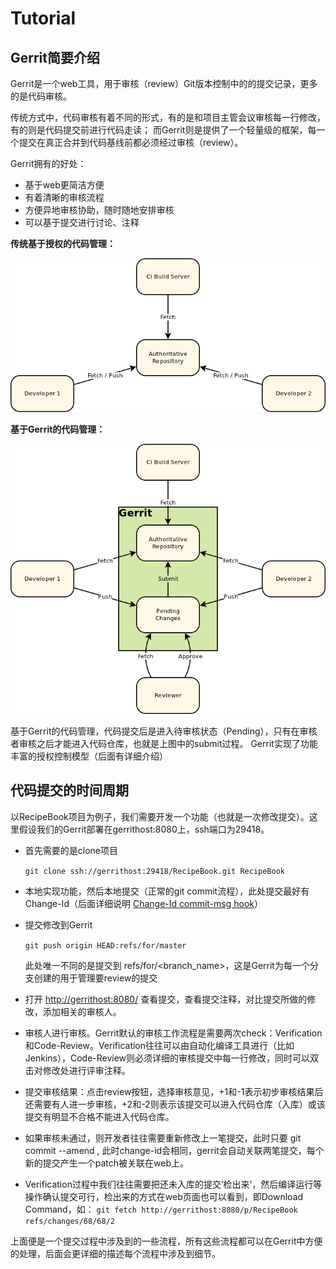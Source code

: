 # Tutorial

## Gerrit简要介绍

Gerrit是一个web工具，用于审核（review）Git版本控制中的的提交记录，更多的是代码审核。

传统方式中，代码审核有着不同的形式，有的是和项目主管会议审核每一行修改，有的则是代码提交前进行代码走读；
而Gerrit则是提供了一个轻量级的框架，每一个提交在真正合并到代码基线前都必须经过审核（review）。

Gerrit拥有的好处：

* 基于web更简洁方便
* 有着清晰的审核流程
* 方便异地审核协助，随时随地安排审核
* 可以基于提交进行讨论、注释

**传统基于授权的代码管理：**

![传统基于授权的代码管理](../pic/intro-quick-central-repo.png)

**基于Gerrit的代码管理：**

![基于Gerrit的代码管理](../pic/intro-quick-central-gerrit.png)

基于Gerrit的代码管理，代码提交后是进入待审核状态（Pending），只有在审核者审核之后才能进入代码仓库，也就是上图中的submit过程。
Gerrit实现了功能丰富的授权控制模型（后面有详细介绍）

## 代码提交的时间周期

以RecipeBook项目为例子，我们需要开发一个功能（也就是一次修改提交）。这里假设我们的Gerrit部署在gerrithost:8080上，ssh端口为29418。

* 首先需要的是clone项目

	`git clone ssh://gerrithost:29418/RecipeBook.git RecipeBook`

* 本地实现功能，然后本地提交（正常的git commit流程），此处提交最好有Change-Id（后面详细说明 [Change-Id commit-msg hook](gerrit/Documentation/user-changeid.html)）
* 提交修改到Gerrit

	`git push origin HEAD:refs/for/master`

	此处唯一不同的是提交到 refs/for/<branch_name>，这是Gerrit为每一个分支创建的用于管理要review的提交

* 打开 [http://gerrithost:8080/](http://gerrithost:8080/) 查看提交，查看提交注释，对比提交所做的修改，添加相关的审核人。
* 审核人进行审核。Gerrit默认的审核工作流程是需要两次check：Verification和Code-Review。Verification往往可以由自动化编译工具进行（比如Jenkins），Code-Review则必须详细的审核提交中每一行修改，同时可以双击对修改处进行评审注释。

* 提交审核结果：点击review按钮，选择审核意见，+1和-1表示初步审核结果后还需要有人进一步审核，+2和-2则表示该提交可以进入代码仓库（入库）或该提交有明显不合格不能进入代码仓库。

* 如果审核未通过，则开发者往往需要重新修改上一笔提交，此时只要 git commit --amend , 此时change-id会相同，gerrit会自动关联两笔提交，每个新的提交产生一个patch被关联在web上。

* Verification过程中我们往往需要把还未入库的提交‘检出来’，然后编译运行等操作确认提交可行，检出来的方式在web页面也可以看到，即Download Command，如：
	`git fetch http://gerrithost:8080/p/RecipeBook refs/changes/68/68/2`

上面便是一个提交过程中涉及到的一些流程，所有这些流程都可以在Gerrit中方便的处理，后面会更详细的描述每个流程中涉及到细节。